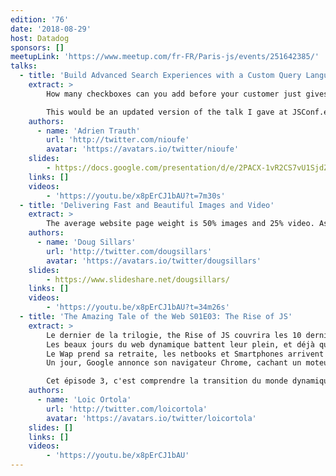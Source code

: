```yaml
---
edition: '76'
date: '2018-08-29'
host: Datadog
sponsors: []
meetupLink: 'https://www.meetup.com/fr-FR/Paris-js/events/251642385/'
talks:
  - title: 'Build Advanced Search Experiences with a Custom Query Language'
    extract: >
        How many checkboxes can you add before your customer just gives up? When working with large, flexible data structures, click-based interfaces quickly become cumbersome; worse, text-based search is often too imprecise. In this talk, I’ll explain how to create a custom query language that allows for complex searches in just a few keystrokes, and how to integrate it seamlessly into a web interface.

        This would be an updated version of the talk I gave at JSConf.eu: https://www.youtube.com/watch?v=P2yB_iEJXyI
    authors:
      - name: 'Adrien Trauth'
        url: 'http://twitter.com/nioufe'
        avatar: 'https://avatars.io/twitter/nioufe'
    slides:
        - https://docs.google.com/presentation/d/e/2PACX-1vR2CS7vU1SjdZ-_5ucxs6_q1QNGpc1FrATfkhmlwBiPL9xBmtUSHV3aIqx3dSeEzTZ_Fh8WMmHmTQoh/pub?start=false&loop=false&delayms=3000
    links: []
    videos:
        - 'https://youtu.be/x8pErCJ1bAU?t=7m30s'
  - title: 'Delivering Fast and Beautiful Images and Video'
    extract: >
        The average website page weight is 50% images and 25% video. As the images and videos delivered to mobile devices get larger and larger, the load time of websites gets slower and slower. Further complicating matters, there are thousands of screens and devices with varying resolutions and CPU power that receive this content. In this talk, we’ll examine strategies to send the perfect image or video to every device, ensuring a fast, beautiful rendering of your content. We’ll look at how to test our content, and describe responsive images, delivering progressive images, and finally optimizing all of this content for fast delivery to each screen. Attendees will walk away with a better understanding of how to efficiently deliver beautiful images to every device that accesses their content.
    authors:
      - name: 'Doug Sillars'
        url: 'http://twitter.com/dougsillars'
        avatar: 'https://avatars.io/twitter/dougsillars'
    slides:
        - https://www.slideshare.net/dougsillars/
    links: []
    videos:
        - 'https://youtu.be/x8pErCJ1bAU?t=34m26s'
  - title: 'The Amazing Tale of the Web S01E03: The Rise of JS'
    extract: >
        Le dernier de la trilogie, the Rise of JS couvrira les 10 dernières années.
        Les beaux jours du web dynamique battent leur plein, et déjà quelques transitions arrivent.
        Le Wap prend sa retraite, les netbooks et Smartphones arrivent : une transformation doit s'opérer.
        Un jour, Google annonce son navigateur Chrome, cachant un moteur qui va changer la donne. #DynamicWeb #W3C #HTML5 #WebFrameworks #V8

        Cet épisode 3, c'est comprendre la transition du monde dynamique vers un modèle client-serveur, la fracture engendrée par les nouveaux devices, le mouvement des technologies pour répondre à ces nouveaux usages (Node.js, Play, etc...) et bien sur les frameworks JS
    authors:
      - name: 'Loic Ortola'
        url: 'http://twitter.com/loicortola'
        avatar: 'https://avatars.io/twitter/loicortola'
    slides: []
    links: []
    videos:
        - 'https://youtu.be/x8pErCJ1bAU'
---
```

